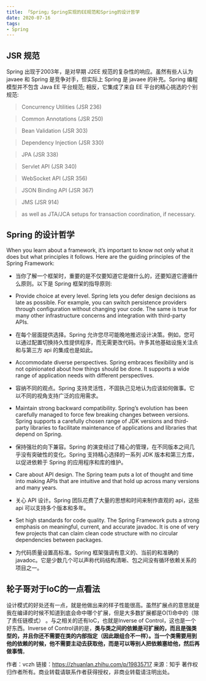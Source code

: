 ```yaml
---
title: 「Spring」Spring实现的EE规范和Spring的设计哲学 
date: 2020-07-16
tags: 
- Spring
---
```



## JSR 规范

Spring 出现于2003年，是对早期 J2EE 规范的复杂性的响应。虽然有些人认为 javaee 和 Spring 是竞争对手，但实际上 Spring 是 javaee 的补充。Spring 编程模型并不包含 Java EE 平台规范; 相反，它集成了来自 EE 平台的精心挑选的个别规范: 

<!--more-->

> Concurrency Utilities (JSR 236)

> Common Annotations (JSR 250) 

> Bean Validation (JSR 303)

> Dependency Injection (JSR 330) 

> JPA (JSR 338)

> Servlet API (JSR 340)

> WebSocket API (JSR 356)

> JSON Binding API (JSR 367)

> JMS (JSR 914)

> as well as JTA/JCA setups for transaction coordination, if necessary.

## Spring 的设计哲学

When you learn about a framework, it’s important to know not only what it does but what principles it follows. Here are the guiding principles of the Spring Framework:

* 当你了解一个框架时，重要的是不仅要知道它是做什么的，还要知道它遵循什么原则。以下是 Spring 框架的指导原则:

* Provide choice at every level. Spring lets you defer design decisions as late as possible. For example, you can switch persistence providers through configuration without changing your code. The same is true for many other infrastructure concerns and integration with third-party APIs.

* 在每个层面提供选择。Spring 允许您尽可能晚地推迟设计决策。例如，您可以通过配置切换持久性提供程序，而无需更改代码。许多其他基础设施关注点和与第三方 api 的集成也是如此。

* Accommodate diverse perspectives. Spring embraces flexibility and is not opinionated about how things should be done. It supports a wide range of application needs with different perspectives.

* 容纳不同的观点。Spring 支持灵活性，不固执己见地认为应该如何做事。它以不同的视角支持广泛的应用需求。

* Maintain strong backward compatibility. Spring’s evolution has been carefully managed to force few breaking changes between versions. Spring supports a carefully chosen range of JDK versions and third-party libraries to facilitate maintenance of applications and libraries that depend on Spring.

* 保持强壮的向下兼容。Spring 的演变经过了精心的管理，在不同版本之间几乎没有突破性的变化。Spring 支持精心选择的一系列 JDK 版本和第三方库，以促进依赖于 Spring 的应用程序和库的维护。

* Care about API design. The Spring team puts a lot of thought and time into making APIs that are intuitive and that hold up across many versions and many years.

* 关心 API 设计。Spring 团队花费了大量的思想和时间来制作直观的 api，这些 api 可以支持多个版本和多年。

* Set high standards for code quality. The Spring Framework puts a strong emphasis on meaningful, current, and accurate javadoc. It is one of very few projects that can claim clean code structure with no circular dependencies between packages.

* 为代码质量设置高标准。Spring 框架强调有意义的、当前的和准确的 javadoc。它是少数几个可以声称代码结构清晰、包之间没有循环依赖关系的项目之一。

## 轮子哥对于IoC的一点看法

设计模式的好处还有一点，就是他做出来的样子性能很高。虽然扩展点的意思就是我在编译的时候不知道到底会命中哪个扩展，但是大多数扩展都是O(1)命中的（除了责任链模式） 。与之相关的还有IoC，也就是Inverse of Control，这也是一个好东西。Inverse of Control讲的是，**类与类之间的依赖是可扩展的，而且是强类型的，并且你还不需要在类的内部指定（因此跟组合不一样）。当一个类需要用到他的依赖的时候，他不需要主动去获取他，而是可以等别人把依赖塞给他，然后再做事情**。

作者：vczh
链接：https://zhuanlan.zhihu.com/p/19835717
来源：知乎
著作权归作者所有。商业转载请联系作者获得授权，非商业转载请注明出处。
